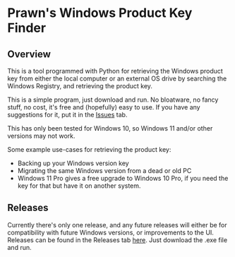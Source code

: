 <h1>Prawn's Windows Product Key Finder</h1>
<h2>Overview</h2>
This is a tool programmed with Python for retrieving the Windows product key from either the local computer or an external OS drive by searching the Windows Registry, and retrieving the product key.

This is a simple program, just download and run. No bloatware, no fancy stuff, no cost, it's free and (hopefully) easy to use. 
If you have any suggestions for it, put it in the <a href="https://github.com/prawn0fthedead/Prawns_Windows_Product_Key_Finder/issues">Issues</a> tab.

This has only been tested for Windows 10, so Windows 11 and/or other versions may not work.

Some example use-cases for retrieving the product key:
<ul>
  <li>Backing up your Windows version key</li>
  <li>Migrating the same Windows version from a dead or old PC</li>
  <li>Windows 11 Pro gives a free upgrade to Windows 10 Pro, if you need the key for that but have it on another system.</li>
</ul>

<h2>Releases</h2>
Currently there's only one release, and any future releases will either be for compatibility with future Windows versions, or improvements to the UI.
Releases can be found in the Releases tab <a href="https://github.com/prawn0fthedead/Prawns_Windows_Product_Key_Finder/releases">here</a>. Just download the .exe file and run.
